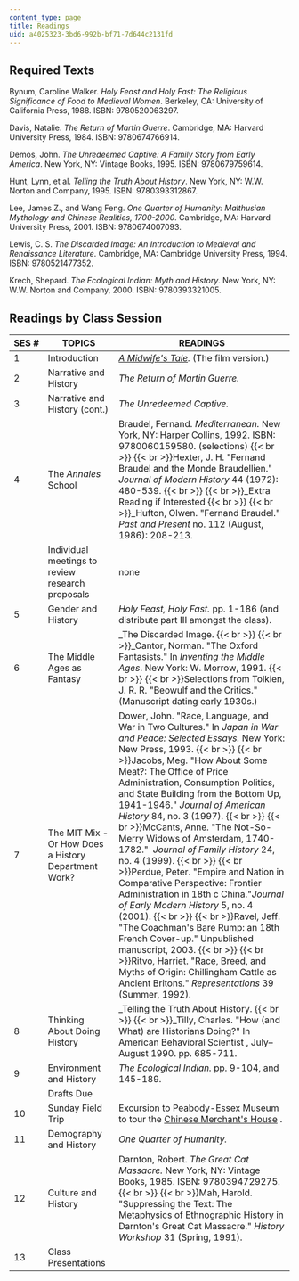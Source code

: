 ```yaml
---
content_type: page
title: Readings
uid: a4025323-3bd6-992b-bf71-7d644c2131fd
---
```


Required Texts
--------------

Bynum, Caroline Walker. _Holy Feast and Holy Fast: The Religious Significance of Food to Medieval Women_. Berkeley, CA: University of California Press, 1988. ISBN: 9780520063297.

Davis, Natalie. _The Return of Martin Guerre_. Cambridge, MA: Harvard University Press, 1984. ISBN: 9780674766914.

Demos, John. _The Unredeemed Captive: A Family Story from Early America_. New York, NY: Vintage Books, 1995. ISBN: 9780679759614.

Hunt, Lynn, et al. _Telling the Truth About History_. New York, NY: W.W. Norton and Company, 1995. ISBN: 9780393312867.

Lee, James Z., and Wang Feng. _One Quarter of Humanity: Malthusian Mythology and Chinese Realities, 1700-2000_. Cambridge, MA: Harvard University Press, 2001. ISBN: 9780674007093.

Lewis, C. S. _The Discarded Image: An Introduction to Medieval and Renaissance Literature_. Cambridge, MA: Cambridge University Press, 1994. ISBN: 9780521477352.

Krech, Shepard. _The Ecological Indian: Myth and History_. New York, NY: W.W. Norton and Company, 2000. ISBN: 9780393321005.

Readings by Class Session
-------------------------

| SES # | TOPICS | READINGS |
| --- | --- | --- |
| 1 | Introduction | _[A Midwife's Tale](http://www.imdb.com/title/tt0117044/)._ (The film version.) |
| 2 | Narrative and History | _The Return of Martin Guerre._ |
| 3 | Narrative and History (cont.) | _The Unredeemed Captive._ |
| 4 | The _Annales_ School | Braudel, Fernand. _Mediterranean._ New York, NY: Harper Collins, 1992. ISBN: 9780060159580. (selections)  {{< br >}}  {{< br >}}Hexter, J. H. "Fernand Braudel and the Monde Braudellien." _Journal of Modern History_ 44 (1972): 480-539.  {{< br >}}  {{< br >}}_Extra Reading if Interested  {{< br >}}  {{< br >}}_Hufton, Olwen. "Fernand Braudel." _Past and Present_ no. 112 (August, 1986): 208-213. |
|  | Individual meetings to review research proposals | none |
| 5 | Gender and History | _Holy Feast, Holy Fast._ pp. 1-186 (and distribute part III amongst the class). |
| 6 | The Middle Ages as Fantasy | _The Discarded Image.  {{< br >}}  {{< br >}}_Cantor, Norman. "The Oxford Fantasists." In _Inventing the Middle Ages_. New York: W. Morrow, 1991.  {{< br >}}  {{< br >}}Selections from Tolkien, J. R. R. "Beowulf and the Critics." (Manuscript dating early 1930s.) |
| 7 | The MIT Mix - Or How Does a History Department Work? | Dower, John. "Race, Language, and War in Two Cultures." In _Japan in War and Peace: Selected Essays._ New York: New Press, 1993.  {{< br >}}  {{< br >}}Jacobs, Meg. "How About Some Meat?: The Office of Price Administration, Consumption Politics, and State Building from the Bottom Up, 1941-1946." _Journal of American History_ 84, no. 3 (1997).  {{< br >}}  {{< br >}}McCants, Anne. "The Not-So-Merry Widows of Amsterdam, 1740-1782."  _Journal of Family History_ 24, no. 4 (1999).  {{< br >}}  {{< br >}}Perdue, Peter. "Empire and Nation in Comparative Perspective: Frontier Administration in 18th c China."_Journal of Early Modern History_ 5, no. 4 (2001).  {{< br >}}  {{< br >}}Ravel, Jeff. "The Coachman's Bare Rump: an 18th French Cover-up." Unpublished manuscript, 2003.  {{< br >}}  {{< br >}}Ritvo, Harriet. "Race, Breed, and Myths of Origin: Chillingham Cattle as Ancient Britons." _Representations_ 39 (Summer, 1992). |
| 8 | Thinking About Doing History | _Telling the Truth About History.  {{< br >}}  {{< br >}}_Tilly, Charles. "How (and What) are Historians Doing?" In American Behavioral Scientist , July–August 1990. pp. 685-711. |
| 9 | Environment and History | _The Ecological Indian._ pp. 9-104, and 145-189. |
|  | Drafts Due |  |
| 10 | Sunday Field Trip | Excursion to Peabody-Essex Museum to tour the [Chinese Merchant's House](http://www.pem.org/yinyutang/) . |
| 11 | Demography and History | _One Quarter of Humanity._ |
| 12 | Culture and History | Darnton, Robert. _The Great Cat Massacre._ New York, NY: Vintage Books, 1985. ISBN: 9780394729275.  {{< br >}}  {{< br >}}Mah, Harold. "Suppressing the Text: The Metaphysics of Ethnographic History in Darnton's Great Cat Massacre." _History Workshop_ 31 (Spring, 1991). |
| 13 | Class Presentations |